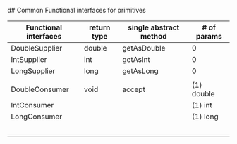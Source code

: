 d# Common Functional interfaces for primitives

| Functional interfaces | return type | single abstract method | # of params |
|-----------------------|-------------|------------------------|-------------|
| DoubleSupplier        | double      | getAsDouble            | 0           |
| IntSupplier           | int         | getAsInt               | 0           |
| LongSupplier          | long        | getAsLong              | 0           |
|                       |             |                        |             |
| DoubleConsumer        | void        | accept                 | (1) double  |
| IntConsumer           |             |                        | (1) int     |
| LongConsumer          |             |                        | (1) long    |
|                       |             |                        |             |
|                       |             |                        |             |
|                       |             |                        |             |
|                       |             |                        |             |
|                       |             |                        |             |
